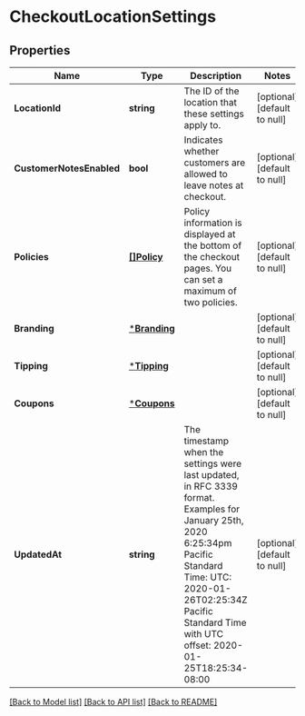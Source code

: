 # CheckoutLocationSettings

## Properties
Name | Type | Description | Notes
------------ | ------------- | ------------- | -------------
**LocationId** | **string** | The ID of the location that these settings apply to. | [optional] [default to null]
**CustomerNotesEnabled** | **bool** | Indicates whether customers are allowed to leave notes at checkout. | [optional] [default to null]
**Policies** | [**[]Policy**](Policy.md) | Policy information is displayed at the bottom of the checkout pages. You can set a maximum of two policies. | [optional] [default to null]
**Branding** | [***Branding**](Branding.md) |  | [optional] [default to null]
**Tipping** | [***Tipping**](Tipping.md) |  | [optional] [default to null]
**Coupons** | [***Coupons**](Coupons.md) |  | [optional] [default to null]
**UpdatedAt** | **string** | The timestamp when the settings were last updated, in RFC 3339 format. Examples for January 25th, 2020 6:25:34pm Pacific Standard Time: UTC: 2020-01-26T02:25:34Z Pacific Standard Time with UTC offset: 2020-01-25T18:25:34-08:00 | [optional] [default to null]

[[Back to Model list]](../README.md#documentation-for-models) [[Back to API list]](../README.md#documentation-for-api-endpoints) [[Back to README]](../README.md)

